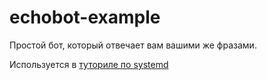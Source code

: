 # echobot-example

Простой бот, который отвечает вам вашими же фразами.

Используется в [туториле по systemd](https://dvmn.org/encyclopedia/deploy/systemd-tutorial/)
